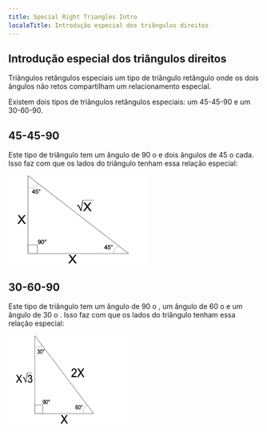 ```yaml
---
title: Special Right Triangles Intro
localeTitle: Introdução especial dos triângulos direitos
---
```

## Introdução especial dos triângulos direitos

Triângulos retângulos especiais um tipo de triângulo retângulo onde os dois ângulos não retos compartilham um relacionamento especial.

Existem dois tipos de triângulos retângulos especiais: um 45-45-90 e um 30-60-90.

## 45-45-90

Este tipo de triângulo tem um ângulo de 90 o e dois ângulos de 45 o cada. Isso faz com que os lados do triângulo tenham essa relação especial:

![45-45-90 relacionamentos colaterais](https://github.com/Zoonn123/resources/blob/master/45-45-90hacktoberfestedit.png)

## 30-60-90

Este tipo de triângulo tem um ângulo de 90 o , um ângulo de 60 o e um ângulo de 30 o . Isso faz com que os lados do triângulo tenham essa relação especial:

![30-60-90 relacionamentos colaterais](https://github.com/Zoonn123/resources/blob/master/30-60-90hacktoberfestedit.png)